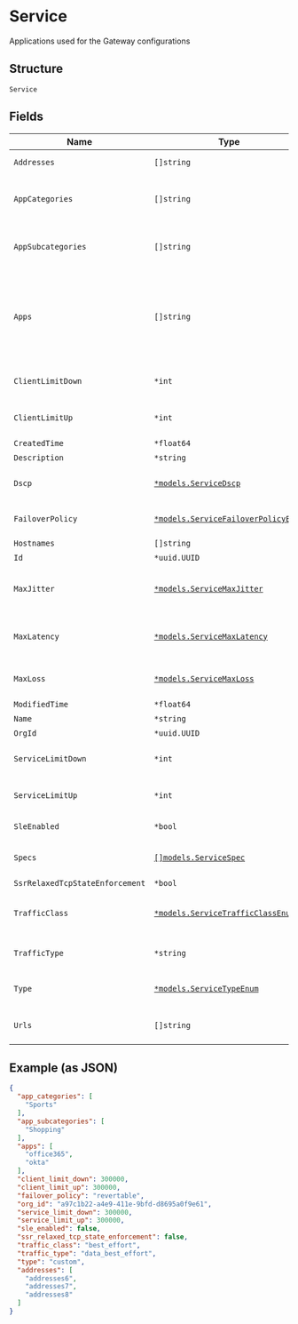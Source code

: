 
# Service

Applications used for the Gateway configurations

## Structure

`Service`

## Fields

| Name | Type | Tags | Description |
|  --- | --- | --- | --- |
| `Addresses` | `[]string` | Optional | if `type`==`custom`, ip subnets (e.g. 10.0.0.0/8) |
| `AppCategories` | `[]string` | Optional | when `type`==`app_categories`, list of application categories are available through /api/v1/const/app_categories |
| `AppSubcategories` | `[]string` | Optional | when `type`==`app_categories`, list of application categories are available through /api/v1/const/app_subcategories |
| `Apps` | `[]string` | Optional | when `type`==`apps`, list of applications are available through:<br><br>* /api/v1/const/applications<br>* /api/v1/const/gateway_applications<br>* /insight/top_app_by-bytes?wired=true |
| `ClientLimitDown` | `*int` | Optional | 0 means unlimited<br>**Default**: `0`<br>**Constraints**: `>= 0`, `<= 107374182` |
| `ClientLimitUp` | `*int` | Optional | 0 means unlimited<br>**Default**: `0`<br>**Constraints**: `>= 0`, `<= 107374182` |
| `CreatedTime` | `*float64` | Optional | - |
| `Description` | `*string` | Optional | - |
| `Dscp` | [`*models.ServiceDscp`](../../doc/models/containers/service-dscp.md) | Optional | for SSR only, when `traffic_type`==`custom`. 0-63 or variable |
| `FailoverPolicy` | [`*models.ServiceFailoverPolicyEnum`](../../doc/models/service-failover-policy-enum.md) | Optional | enum: `non_revertable`, `none`, `revertable`<br>**Default**: `"revertable"` |
| `Hostnames` | `[]string` | Optional | if `type`==`custom`, web filtering |
| `Id` | `*uuid.UUID` | Optional | - |
| `MaxJitter` | [`*models.ServiceMaxJitter`](../../doc/models/containers/service-max-jitter.md) | Optional | for SSR only, when `traffic_type`==`custom`, for uplink selection. 0-2147483647 or variable |
| `MaxLatency` | [`*models.ServiceMaxLatency`](../../doc/models/containers/service-max-latency.md) | Optional | for SSR only, when `traffic_type`==`custom`, for uplink selection. 0-2147483647 or variable |
| `MaxLoss` | [`*models.ServiceMaxLoss`](../../doc/models/containers/service-max-loss.md) | Optional | for SSR only, when `traffic_type`==`custom`, for uplink selection. 0-100 or variable |
| `ModifiedTime` | `*float64` | Optional | - |
| `Name` | `*string` | Optional | - |
| `OrgId` | `*uuid.UUID` | Optional | - |
| `ServiceLimitDown` | `*int` | Optional | 0 means unlimited<br>**Default**: `0`<br>**Constraints**: `>= 0`, `<= 107374182` |
| `ServiceLimitUp` | `*int` | Optional | 0 means unlimited<br>**Default**: `0`<br>**Constraints**: `>= 0`, `<= 107374182` |
| `SleEnabled` | `*bool` | Optional | whether to enable measure SLE<br>**Default**: `false` |
| `Specs` | [`[]models.ServiceSpec`](../../doc/models/service-spec.md) | Optional | when `type`==`custom`, optional, if it doesn't exist, http and https is assumed |
| `SsrRelaxedTcpStateEnforcement` | `*bool` | Optional | **Default**: `false` |
| `TrafficClass` | [`*models.ServiceTrafficClassEnum`](../../doc/models/service-traffic-class-enum.md) | Optional | when `traffic_type`==`custom`. enum: `best_effort`, `high`, `low`, `medium`<br>**Default**: `"best_effort"` |
| `TrafficType` | `*string` | Optional | values from `/api/v1/consts/traffic_types`<br>**Default**: `"data_best_effort"` |
| `Type` | [`*models.ServiceTypeEnum`](../../doc/models/service-type-enum.md) | Optional | enum: `app_categories`, `apps`, `custom`, `urls`<br>**Default**: `"custom"` |
| `Urls` | `[]string` | Optional | when `type`==`urls`, no need for spec as URL can encode the ports being used |

## Example (as JSON)

```json
{
  "app_categories": [
    "Sports"
  ],
  "app_subcategories": [
    "Shopping"
  ],
  "apps": [
    "office365",
    "okta"
  ],
  "client_limit_down": 300000,
  "client_limit_up": 300000,
  "failover_policy": "revertable",
  "org_id": "a97c1b22-a4e9-411e-9bfd-d8695a0f9e61",
  "service_limit_down": 300000,
  "service_limit_up": 300000,
  "sle_enabled": false,
  "ssr_relaxed_tcp_state_enforcement": false,
  "traffic_class": "best_effort",
  "traffic_type": "data_best_effort",
  "type": "custom",
  "addresses": [
    "addresses6",
    "addresses7",
    "addresses8"
  ]
}
```

